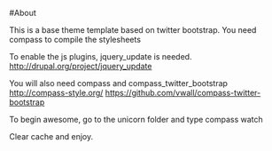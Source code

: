 #About

This is a base theme template based on twitter bootstrap.
You need compass to compile the stylesheets

To enable the js plugins, jquery_update is needed.
http://drupal.org/project/jquery_update

You will also need compass and compass_twitter_bootstrap
http://compass-style.org/
https://github.com/vwall/compass-twitter-bootstrap

To begin awesome, go to the unicorn folder and type
    compass watch

Clear cache and enjoy.
